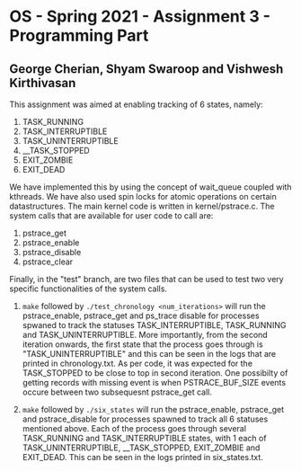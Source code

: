 # OS - Spring 2021 - Assignment 3 - Programming Part
## George Cherian, Shyam Swaroop and Vishwesh Kirthivasan

This assignment was aimed at enabling tracking of 6 states, namely:

1. TASK\_RUNNING
2. TASK\_INTERRUPTIBLE
3. TASK\_UNINTERRUPTIBLE
4. \_\_TASK\_STOPPED
5. EXIT\_ZOMBIE
6. EXIT\_DEAD

We have implemented this by using the concept of wait\_queue coupled with kthreads. We have also used spin locks for atomic operations on certain datastructures. The main kernel code is written in kernel/pstrace.c. The system calls that are available for user code to call are:

1. pstrace\_get
2. pstrace\_enable
3. pstrace\_disable
4. pstrace\_clear

Finally, in the "test" branch, are two files that can be used to test two very specific functionalities of the system calls. 

1. `make` followed by ```./test_chronology <num_iterations>``` will run the pstrace_enable, pstrace\_get and ps\_trace disable for processes spwaned to track the statuses TASK_INTERRUPTIBLE, TASK\_RUNNING and TASK\_UNINTERRUPTIBLE. More importantly, from the second iteration onwards, the first state that the process goes through is "TASK\_UNINTERRUPTIBLE" and this can be seen in the logs that are printed in chronology.txt. As per code, it was expected for the TASK_STOPPED to be close to top in second iteration. One possibilty of getting records with missing event is when PSTRACE_BUF_SIZE events occure between two subsequesnt pstrace_get call.

2. `make` followed by ```./six_states``` will run the pstrace\_enable, pstrace\_get and pstrace\_disable for processes spawned to track all 6 statuses mentioned above. Each of the process goes through several TASK\_RUNNING and TASK\_INTERRUPTIBLE states, with 1 each of TASK\_UNINTERRUPTIBLE, \_\_TASK\_STOPPED, EXIT\_ZOMBIE and EXIT\_DEAD. This can be seen in the logs printed in six\_states.txt.
